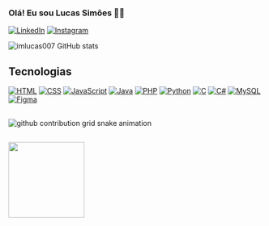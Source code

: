 
### Olá! Eu sou Lucas Simões 👋🏻

[![LinkedIn](https://img.shields.io/badge/LinkedIn-0077B5?style=for-the-badge&logo=linkedin&logoColor=white)](https://www.linkedin.com/in/lucas-sim%C3%B5es-0a1581249/)
[![Instagram](https://img.shields.io/badge/Instagram-E4405F?style=for-the-badge&logo=instagram&logoColor=white)](https://www.instagram.com/lucasdesign.web/)

![imlucas007 GitHub stats](https://github-readme-stats.vercel.app/api?username=imlucas007&show_icons=true&theme=dark) 

## Tecnologias
[![HTML](https://img.shields.io/badge/HTML5-E34F26?style=for-the-badge&logo=html5&logoColor=white)]()
[![CSS](https://img.shields.io/badge/CSS3-1572B6?style=for-the-badge&logo=css3&logoColor=white)]()
[![JavaScript](https://img.shields.io/badge/JavaScript-323330?style=for-the-badge&logo=javascript&logoColor=F7DF1E)]()
[![Java](https://img.shields.io/badge/Java-ED8B00?style=for-the-badge&logo=openjdk&logoColor=white)]()
[![PHP](https://img.shields.io/badge/PHP-777BB4?style=for-the-badge&logo=php&logoColor=white)]()
[![Python](https://img.shields.io/badge/Python-14354C?style=for-the-badge&logo=python&logoColor=white)]()
[![C](https://img.shields.io/badge/C-00599C?style=for-the-badge&logo=c&logoColor=white)]()
[![C#](https://img.shields.io/badge/C%23-239120?style=for-the-badge&logo=c-sharp&logoColor=white)]()
[![MySQL](https://img.shields.io/badge/MySQL-005C84?style=for-the-badge&logo=mysql&logoColor=white)]()
[![Figma](https://img.shields.io/badge/Figma-F24E1E?style=for-the-badge&logo=Figma&logoColor=FFFFFF)]()

##

<picture>
  <source media="(prefers-color-scheme: dark)" srcset="https://raw.githubusercontent.com/imlucas007/imlucas007/output/github-contribution-grid-snake-dark.svg">
  <source media="(prefers-color-scheme: light)" srcset="https://raw.githubusercontent.com/imlucas007/imlucas007/output/github-contribution-grid-snake.svg">
  <img alt="github contribution grid snake animation" src="https://raw.githubusercontent.com/imlucas007/imlucas007/output/github-contribution-grid-snake.svg">
</picture>


##

<img align="center" height="150" src="https://i.pinimg.com/originals/21/11/61/21116158daaeb1459b4ec0758505e1ad.gif"  />
